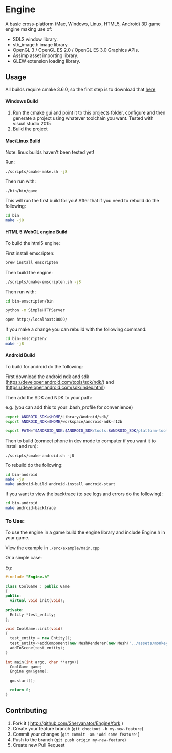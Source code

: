 # Engine

A basic cross-platform (Mac, Windows, Linux, HTML5, Android) 3D game engine making use of:

- SDL2 window library.
- stb_image.h image library.
- OpenGL 3 / OpenGL ES 2.0 / OpenGL ES 3.0 Graphics APIs.
- Assimp asset importing library.
- GLEW extension loading library.

## Usage

All builds require cmake 3.6.0, so the first step is to download that [here](https://cmake.org/download/)

#### Windows Build

1. Run the cmake gui and point it to this projects folder, configure and then generate a project using whatever toolchain you want. Tested with visual studio 2015
2. Build the project

#### Mac/Linux Build

Note: linux builds haven't been tested yet!

Run:

```bash
./scripts/cmake-make.sh -j8
```

Then run with:
```bash
./bin/bin/game
```

This will run the first build for you! After that if you need to rebuild do the following:
```bash
cd bin
make -j8
```

#### HTML 5 WebGL engine Build

To build the html5 engine:

First install emscripten:
```bash
brew install emscripten
```

Then build the engine:
```bash
./scripts/cmake-emscripten.sh -j8
```

Then run with:
```bash
cd bin-emscripten/bin

python -m SimpleHTTPServer

open http://localhost:8000/
```

If you make a change you can rebuild with the following command:
```bash
cd bin-emscripten/
make -j8
```

#### Android Build

To build for android do the following:

First download the android ndk and sdk (https://developer.android.com/tools/sdk/ndk/) and (https://developer.android.com/sdk/index.html)

Then add the SDK and NDK to your path:

e.g. (you can add this to your .bash_profile for convenience)

```bash
export ANDROID_SDK=$HOME/Library/Android/sdk/
export ANDROID_NDK=$HOME/workspace/android-ndk-r12b

export PATH="$ANDROID_NDK:$ANDROID_SDK/tools:$ANDROID_SDK/platform-tools:$PATH"
```

Then to build (connect phone in dev mode to computer if you want it to install and run):
```
./scripts/cmake-android.sh -j8
```

To rebuild do the following:
```bash
cd bin-android
make -j8
make android-build android-install android-start
```

If you want to view the backtrace (to see logs and errors do the following):
```bash
cd bin-android
make android-backtrace
```

### To Use:

To use the engine in a game build the engine library and include Engine.h in your game.

View the example in `./src/example/main.cpp`

Or a simple case:

Eg:

```c++
#include "Engine.h"

class CoolGame : public Game
{
public:
  virtual void init(void);

private:
  Entity *test_entity;
};

void CoolGame::init(void)
{
  test_entity = new Entity();
  test_entity->addComponent(new MeshRenderer(new Mesh("../assets/monkey3.obj"), new Texture("../assets/t.jpg")));
  addToScene(test_entity);
}

int main(int argc, char **argv){
  CoolGame game;
  Engine gm(&game);

  gm.start();

  return 0;
}
```

## Contributing

1. Fork it ( http://github.com/Shervanator/Engine/fork )
2. Create your feature branch (`git checkout -b my-new-feature`)
3. Commit your changes (`git commit -am 'Add some feature'`)
4. Push to the branch (`git push origin my-new-feature`)
5. Create new Pull Request
